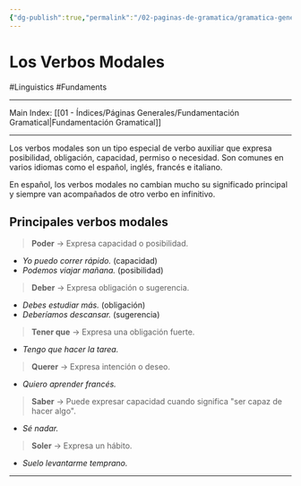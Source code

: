 ```yaml
---
{"dg-publish":true,"permalink":"/02-paginas-de-gramatica/gramatica-general/los-verbos-modales/"}
---
```


# Los Verbos Modales
#Linguistics  #Fundaments 
___
Main Index: [[01 - Índices/Páginas Generales/Fundamentación Gramatical\|Fundamentación Gramatical]]
___

Los verbos modales son un tipo especial de verbo auxiliar que expresa posibilidad, obligación, capacidad, permiso o necesidad. Son comunes en varios idiomas como el español, inglés, francés e italiano.

En español, los verbos modales no cambian mucho su significado principal y siempre van acompañados de otro verbo en infinitivo.
## Principales verbos modales 

>**Poder** → Expresa capacidad o posibilidad.
- _Yo puedo correr rápido._ (capacidad)
- _Podemos viajar mañana._ (posibilidad)

>**Deber** → Expresa obligación o sugerencia.

- _Debes estudiar más._ (obligación)
- _Deberíamos descansar._ (sugerencia)

>**Tener que** → Expresa una obligación fuerte.

- _Tengo que hacer la tarea._

>**Querer** → Expresa intención o deseo.

- _Quiero aprender francés._

>**Saber** → Puede expresar capacidad cuando significa "ser capaz de hacer algo".

- _Sé nadar._

>**Soler** → Expresa un hábito.

- _Suelo levantarme temprano._



___